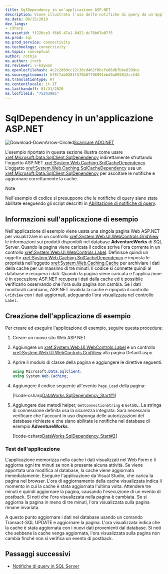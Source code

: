 ```yaml
---
title: SqlDependency in un'applicazione ASP.NET
description: Viene illustrato l'uso delle notifiche di query da un'applicazione ASP.NET.
ms.date: 08/15/2019
dev_langs:
- csharp
ms.assetid: ff226ce3-f6b5-47a1-8d22-dc78b67e07f5
ms.prod: sql
ms.prod_service: connectivity
ms.technology: connectivity
ms.topic: conceptual
author: rothja
ms.author: jroth
ms.reviewer: v-kaywon
ms.openlocfilehash: 4c2c2d0dcc12c38cd462f0bcfe86db7bbe829dce
ms.sourcegitcommit: b78f7ab9281f570b87f96991ebd9a095812cc546
ms.translationtype: HT
ms.contentlocale: it-IT
ms.lasthandoff: 01/31/2020
ms.locfileid: "75243985"
---
```

# <a name="sqldependency-in-an-aspnet-application"></a>SqlDependency in un'applicazione ASP.NET

![Download-DownArrow-Circled](../../../ssdt/media/download.png)[Scaricare ADO.NET](../../sql-connection-libraries.md#anchor-20-drivers-relational-access)

L'esempio riportato in questa sezione illustra come usare <xref:Microsoft.Data.SqlClient.SqlDependency> indirettamente sfruttando l'oggetto ASP.NET <xref:System.Web.Caching.SqlCacheDependency>. L'oggetto <xref:System.Web.Caching.SqlCacheDependency> usa un <xref:Microsoft.Data.SqlClient.SqlDependency> per ascoltare le notifiche e aggiornare correttamente la cache.  
  
> [!NOTE]
>  Nell'esempio di codice si presuppone che le notifiche di query siano state abilitate eseguendo gli script descritti in [Abilitazione di notifiche di query](enable-query-notifications.md).  
  
## <a name="about-the-sample-application"></a>Informazioni sull'applicazione di esempio  
Nell'applicazione di esempio viene usata una singola pagina Web ASP.NET per visualizzare in un controllo <xref:System.Web.UI.WebControls.GridView> le informazioni sui prodotti disponibili nel database **AdventureWorks** di SQL Server. Quando la pagina viene caricata il codice scrive l'ora corrente in un controllo <xref:System.Web.UI.WebControls.Label>. Definisce quindi un oggetto <xref:System.Web.Caching.SqlCacheDependency> e imposta le proprietà nell'oggetto <xref:System.Web.Caching.Cache> per archiviare i dati della cache per un massimo di tre minuti. Il codice si connette quindi al database e recupera i dati. Quando la pagina viene caricata e l'applicazione è in esecuzione ASP.NET recupera i dati dalla cache ed è possibile verificarlo osservando che l'ora sulla pagina non cambia. Se i dati monitorati cambiano, ASP.NET invalida la cache e ripopola il controllo `GridView` con i dati aggiornati, adeguando l'ora visualizzata nel controllo `Label`.  
  
## <a name="creating-the-sample-application"></a>Creazione dell'applicazione di esempio  
Per creare ed eseguire l'applicazione di esempio, seguire questa procedura:  
  
1. Creare un nuovo sito Web ASP.NET.  
  
2. Aggiungere un <xref:System.Web.UI.WebControls.Label> e un controllo <xref:System.Web.UI.WebControls.GridView> alla pagina Default.aspx.  
  
3. Aprire il modulo di classe della pagina e aggiungere le direttive seguenti:  
  
    ```csharp  
    using Microsoft.Data.SqlClient;  
    using System.Web.Caching;  
    ```  
  
4. Aggiungere il codice seguente all'evento `Page_Load` della pagina:  
  
    [!code-csharp[DataWorks SqlDependency_Start#1](~/../sqlclient/doc/samples/SqlDependency_Start.cs#1)]
  
5. Aggiungere due metodi helper, `GetConnectionString` e `GetSQL`. La stringa di connessione definita usa la sicurezza integrata. Sarà necessario verificare che l'account in uso disponga delle autorizzazioni del database richieste e che siano abilitate le notifiche nel database di esempio **AdventureWorks**.
  
    [!code-csharp[DataWorks SqlDependency_Start#2](~/../sqlclient/doc/samples/SqlDependency_Start.cs#2)]
  
### <a name="testing-the-application"></a>Test dell'applicazione  
L'applicazione memorizza nella cache i dati visualizzati nel Web Form e li aggiorna ogni tre minuti se non è presente alcuna attività. Se viene apportata una modifica al database, la cache viene aggiornata immediatamente. Eseguire l'applicazione da Visual Studio, che carica la pagina nel browser. L'ora di aggiornamento della cache visualizzata indica il momento in cui la cache è stata aggiornata l'ultima volta. Attendere tre minuti e quindi aggiornare la pagina, causando l'esecuzione di un evento di postback. Si noti che l'ora visualizzata nella pagina è cambiata. Se si aggiorna la pagina in meno di tre minuti, l'ora visualizzata sulla pagina rimane invariata.  
  
A questo punto aggiornare i dati nel database usando un comando Transact-SQL UPDATE e aggiornare la pagina. L'ora visualizzata indica che la cache è stata aggiornata con i nuovi dati provenienti dal database. Si noti che sebbene la cache venga aggiornata, l'ora visualizzata sulla pagina non cambia finché non si verifica un evento di postback.  
  
## <a name="next-steps"></a>Passaggi successivi
- [Notifiche di query in SQL Server](query-notifications-sql-server.md)
